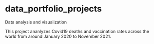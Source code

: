 # data_portfolio_projects
Data analysis and visualization

This project ananlyzes Covid19 deaths and vaccination rates across the world from around January 2020 to November 2021.

